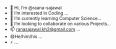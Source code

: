 - 👋 Hi, I’m @raana-sajawal
- 👀 I’m interested in  Coding ...
- 🌱 I’m currently learning Computer Science...
- 💞️ I’m looking to collaborate on various Projects...
- 📫  ranasajawal.kh2@gmail.com ...
- 😄He/him/his ...
- ⚡ ...

<!---
raana-sajawal/raana-sajawal is a ✨ special ✨ repository because its `README.md` (this file) appears on your GitHub profile.
You can click the Preview link to take a look at your changes.
--->

